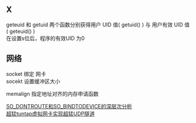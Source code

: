 
## X
geteuid 和 getuid
两个函数分别获得用户 UID 值( getuid() ) 与 用户有效 UID 值 ( geteuid() )  
在设置s位后，程序的有效UID 为0  


## 网络
socket 绑定 网卡  
socekt 设置缓冲区大小  



memalign 指定地址对齐的内存申请函数



[SO_DONTROUTE和SO_BINDTODEVICE的深层次分析](https://www.oschina.net/question/234345_47633)  
[超猛tuntap虚拟网卡实现超猛UDP隧道](https://blog.csdn.net/dog250/article/details/117151763#comments_16638823)  

